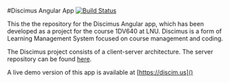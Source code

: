 #Discimus Angular App [![Build Status](https://travis-ci.org/andygalb/discimus-client-angular.svg?branch=master)](https://travis-ci.org/andygalb/discimus-client-angular)

This the the repository for the Discimus Angular app, which has been developed as a project for the course 1DV640 at LNU.  Discimus is a form of Learning Management System 
focused on course management and coding. 

The Discimus project consists of a client-server architecture. The server repository can be found [here](https://github.com/1dv430/ag222hu-project).

A live demo version of this app is available at [https://discim.us]()


